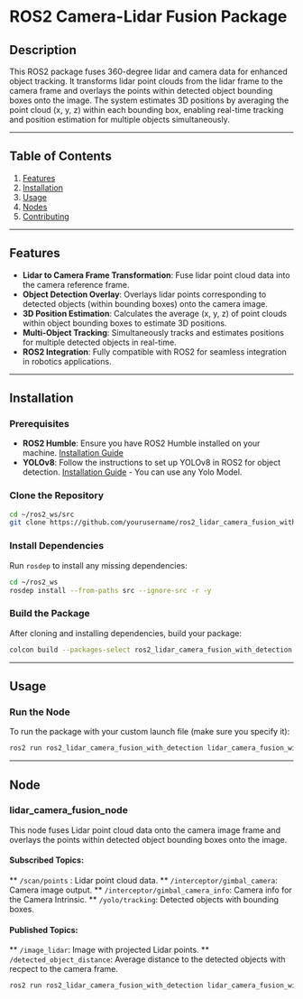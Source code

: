 # ROS2 Camera-Lidar Fusion Package

## Description

This ROS2 package fuses 360-degree lidar and camera data for enhanced object tracking. It transforms lidar point clouds from the lidar frame to the camera frame and overlays the points within detected object bounding boxes onto the image. The system estimates 3D positions by averaging the point cloud (x, y, z) within each bounding box, enabling real-time tracking and position estimation for multiple objects simultaneously.

---

## Table of Contents
1. [Features](#features)
2. [Installation](#installation)
3. [Usage](#usage)
4. [Nodes](#nodes)
5. [Contributing](#contributing)

---

## Features

- **Lidar to Camera Frame Transformation**: Fuse lidar point cloud data into the camera reference frame.
- **Object Detection Overlay**: Overlays lidar points corresponding to detected objects (within bounding boxes) onto the camera image.
- **3D Position Estimation**: Calculates the average (x, y, z) of point clouds within object bounding boxes to estimate 3D positions.
- **Multi-Object Tracking**: Simultaneously tracks and estimates positions for multiple detected objects in real-time.
- **ROS2 Integration**: Fully compatible with ROS2 for seamless integration in robotics applications.
  
---

## Installation

### Prerequisites
- **ROS2 Humble**: Ensure you have ROS2 Humble installed on your machine. [Installation Guide](https://docs.ros.org/en/humble/Installation.html)
- **YOLOv8**: Follow the instructions to set up YOLOv8 in ROS2 for object detection. [Installation Guide](https://github.com/mgonzs13/yolov8_ros) - You can use any Yolo Model.

### Clone the Repository
```bash
cd ~/ros2_ws/src
git clone https://github.com/yourusername/ros2_lidar_camera_fusion_with_detection.git
```
### Install Dependencies
Run `rosdep` to install any missing dependencies:
```bash
cd ~/ros2_ws
rosdep install --from-paths src --ignore-src -r -y
```
### Build the Package
After cloning and installing dependencies, build your package:
```bash
colcon build --packages-select ros2_lidar_camera_fusion_with_detection
```
---

## Usage
### Run the Node
To run the package with your custom launch file (make sure you specify it):
```bash
ros2 run ros2_lidar_camera_fusion_with_detection lidar_camera_fusion_with_detection
```
---
## Node

### lidar_camera_fusion_node
This node fuses Lidar point cloud data onto the camera image frame and overlays the points within detected object bounding boxes onto the image.

#### Subscribed Topics:

** `/scan/points` : Lidar point cloud data.
** `/interceptor/gimbal_camera`: Camera image output.
** `/interceptor/gimbal_camera_info`: Camera info for the Camera Intrinsic.
** `/yolo/tracking`: Detected objects with bounding boxes.


#### Published Topics:

** `/image_lidar`: Image with projected Lidar points.
** `/detected_object_distance`: Average distance to the detected objects with recpect to the camera frame.


```bash
ros2 run ros2_lidar_camera_fusion_with_detection lidar_camera_fusion_with_detection
```
